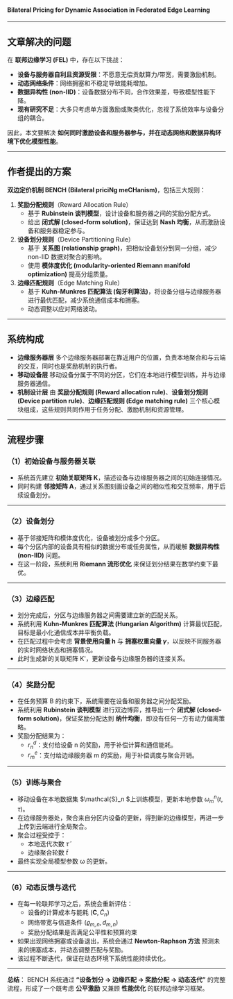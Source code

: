 #### **Bilateral Pricing for Dynamic Association in Federated Edge Learning**

------

## 文章解决的问题

在 **联邦边缘学习 (FEL)** 中，存在以下挑战：

- **设备与服务器自利且资源受限**：不愿意无偿贡献算力/带宽，需要激励机制。
- **动态网络条件**：网络拥塞和不稳定导致能耗增加。
- **数据异构性 (non-IID)**：设备数据分布不同，合作效果差，导致模型性能下降。
- **现有研究不足**：大多只考虑单方面激励或聚类优化，忽视了系统效率与设备分组的耦合。

 因此，本文要解决 **如何同时激励设备和服务器参与，并在动态网络和数据异构环境下优化模型性能**。

------

## 作者提出的方案

 **双边定价机制 BENCH (Bilateral priciNg meCHanism)**，包括三大规则：

1. **奖励分配规则**（Reward Allocation Rule）
   - 基于 **Rubinstein 谈判模型**，设计设备和服务器之间的奖励分配方式。
   - 给出 **闭式解 (closed-form solution)**，保证达到 **Nash 均衡**，从而激励设备和服务器稳定参与。
2. **设备划分规则**（Device Partitioning Rule）
   - 基于 **关系图 (relationship graph)**，把相似设备划分到同一分组，减少 non-IID 数据对聚合的影响。
   - 使用 **模体度优化 (modularity-oriented Riemann manifold optimization)** 提高分组质量。
3. **边缘匹配规则**（Edge Matching Rule）
   - 基于 **Kuhn-Munkres 匹配算法 (匈牙利算法)**，将设备分组与边缘服务器进行最优匹配，减少系统通信成本和拥塞。
   - 动态调整以应对网络波动。



------

## 系统构成

- **边缘服务器层**
   多个边缘服务器部署在靠近用户的位置，负责本地聚合和与云端的交互，同时也是奖励机制的执行者。
- **移动设备层**
   移动设备分属于不同的分区，它们在本地进行模型训练，并与边缘服务器通信。
- **机制设计层**
   由 **奖励分配规则 (Reward allocation rule)**、**设备划分规则 (Device partition rule)**、**边缘匹配规则 (Edge matching rule)** 三个核心模块组成，这些规则共同作用于任务分配、激励机制和资源管理。

------

## 流程步骤

### （1）初始设备与服务器关联

- 系统首先建立 **初始关联矩阵 K**，描述设备与边缘服务器之间的初始连接情况。
- 同时构建 **邻接矩阵 A**，通过关系图刻画设备之间的相似性和交互频率，用于后续设备划分。

------

### （2）设备划分

- 基于邻接矩阵和模体度优化，设备被划分成多个分区。
- 每个分区内部的设备具有相似的数据分布或任务属性，从而缓解 **数据异构性 (non-IID)** 问题。
- 在这一阶段，系统利用 **Riemann 流形优化** 来保证划分结果在数学约束下最优。

------

### （3）边缘匹配

- 划分完成后，分区与边缘服务器之间需要建立新的匹配关系。
- 系统利用 **Kuhn-Munkres 匹配算法 (Hungarian Algorithm)** 计算最优匹配，目标是最小化通信成本并平衡负载。
- 在匹配过程中会考虑 **背景使用向量 h** 与 **拥塞权重向量 $\gamma$**，以反映不同服务器的实时网络状态和拥塞情况。
- 此时生成新的关联矩阵 K'，更新设备与边缘服务器的连接关系。

------

### （4）奖励分配

- 在任务预算 B 的约束下，系统需要在设备和服务器之间分配奖励。
- 系统利用 **Rubinstein 谈判模型** 进行双边博弈，推导出一个 **闭式解 (closed-form solution)**，保证奖励分配达到 **纳什均衡**，即没有任何一方有动力偏离策略。
- 奖励分配结果为：
  - $r_n^d$：支付给设备 n 的奖励，用于补偿计算和通信能耗。
  - $r_m^e$：支付给边缘服务器 m 的奖励，用于补偿调度与聚合开销。

------

### （5）训练与聚合

- 移动设备在本地数据集 $\mathcal{S}_n $上训练模型，更新本地参数 $\omega_m^n(t,\tau)$。
- 在边缘服务器处，聚合来自分区内设备的更新，得到新的边缘模型，再进一步上传到云端进行全局聚合。
- 聚合过程受控于：
  - 本地迭代次数 $\tilde{\tau}$
  - 边缘聚合轮数 $\tilde{t}$
- 最终实现全局模型参数 ω 的更新。

------

### （6）动态反馈与迭代

- 在每一轮联邦学习之后，系统会重新评估：
  - 设备的计算成本与能耗 ($\mathbf{C}, \tilde{C}_n$)
  - 网络带宽与信道条件 ($\varrho_{m,n}, d_{m,n}$)
  - 奖励分配结果是否满足公平性和预算约束
- 如果出现网络拥塞或设备退出，系统会通过 **Newton-Raphson 方法** 预测未来的拥塞成本，并动态调整匹配与奖励。
- 该过程不断迭代，保证在动态环境下系统性能持续优化。

------

 **总结**：
 BENCH 系统通过 **“设备划分 → 边缘匹配 → 奖励分配 → 动态迭代”** 的完整流程，形成了一个既考虑 **公平激励** 又兼顾 **性能优化** 的联邦边缘学习框架。


